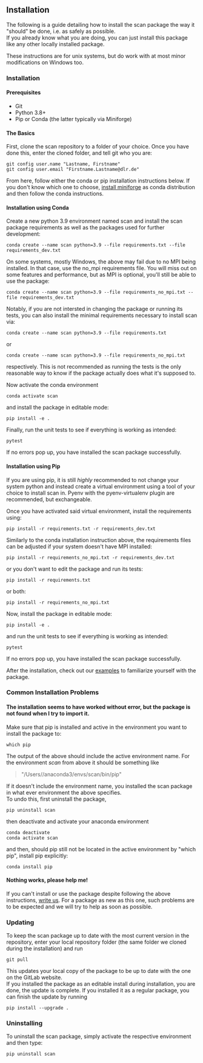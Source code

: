 ## Installation

The following is a guide detailing how to install the scan package the way it "should" be done, i.e. as safely as possible.  
If you already know what you are doing, you can just install this package like any other locally installed package.

These instructions are for unix systems, but do work with at most minor modifications on Windows too.

### Installation
#### Prerequisites
* Git
* Python 3.8+
* Pip or Conda (the latter typically via Miniforge)

#### The Basics

First, clone the scan repository to a folder of your choice. Once you have done this, enter the cloned folder, and 
tell git who you are:
```
git config user.name "Lastname, Firstname"
git config user.email "Firstname.Lastname@dlr.de"
```
From here, follow either the conda or pip installation instructions below. If you don't know which one to choose, 
[install miniforge](https://github.com/conda-forge/miniforge) as conda distribution and then follow the conda 
instructions.

#### Installation using Conda
Create a new python 3.9 environment named scan and install the scan package requirements as well as the packages used 
for further development:
```
conda create --name scan python=3.9 --file requirements.txt --file requirements_dev.txt
```
On some systems, mostly Windows, the above may fail due to no MPI being installed. In that case, use the no_mpi 
requirements file. You will miss out on some features and performance, but as MPI is optional, you'll still be able to 
use the package:
```
conda create --name scan python=3.9 --file requirements_no_mpi.txt --file requirements_dev.txt
```
Notably, if you are not intersted in changing the package or running its tests, you can also install the minimal 
requirements necessary to install scan via:
```
conda create --name scan python=3.9 --file requirements.txt
```
or 
```
conda create --name scan python=3.9 --file requirements_no_mpi.txt
```
respectively. This is not recommended as running the tests is the only reasonable way to know if the package actually 
does what it's supposed to.

Now activate the conda environment
```
conda activate scan
```
and install the package in editable mode:
```
pip install -e .
```

Finally, run the unit tests to see if everything is working as intended:
```
pytest
```
If no errors pop up, you have installed the scan package successfully. 

#### Installation using Pip
If you are using pip, it is still _highly_ recommended to not change your system python and instead create a virtual 
environment using a tool of your choice to install scan in. Pyenv with the pyenv-virtualenv plugin are recommended, but exchangeable.  

Once you have activated said virtual environment, install the requirements using:
```
pip install -r requirements.txt -r requirements_dev.txt
```
Similarly to the conda installation instruction above, the requirements files can be adjusted if your system doesn't have MPI installed:
```
pip install -r requirements_no_mpi.txt -r requirements_dev.txt
```
or you don't want to edit the package and run its tests:
```
pip install -r requirements.txt
```
or both:
```
pip install -r requirements_no_mpi.txt
```

Now, install the package in editable mode:
```
pip install -e .
```
and run the unit tests to see if everything is working as intended:
```
pytest
```
If no errors pop up, you have installed the scan package successfully. 

After the installation, check out our [examples](examples.rst) to familiarize yourself with the package.  

### Common Installation Problems
####  The installation seems to have worked without error, but the package is not found when I try to import it. 

Make sure that pip is installed and active in the environment you want to install the package to:

    which pip

The output of the above should include the active environment name. For the environment _scan_ from above it should be something like

  > "/Users/<username>/anaconda3/envs/scan/bin/pip"

If it doesn't include the environment name, you installed the scan package in what ever environment the above specifies.   
To undo this, first uninstall the package,

    pip uninstall scan

then deactivate and activate your anaconda environment 

    conda deactivate
    conda activate scan

and then, should pip still not be located in the active environment by "which pip", install pip explicitly:

    conda install pip

#### Nothing works, please help me!  

If you can't install or use the package despite following the above instructions, [write us][maintainer mail adresses]. For a package as new as this one, such problems are to be expected and we will try to help as soon as possible.

### Updating

To keep the scan package up to date with the most current version in the repository, enter your local repository folder (the same folder we cloned during the installation) and run

    git pull
    
This updates your local copy of the package to be up to date with the one on the GitLab website.  
If you installed the package as an editable install during installation, you are done, the update is complete.
If you installed it as a regular package, you can finish the update by running

    pip install --upgrade .


### Uninstalling 

To uninstall the scan package, simply activate the respective environment and then type:

    pip uninstall scan

[maintainer mail adresses]: mailto:Sebastian.Baur@dlr.de?cc=Christoph.Raeth@dlr.de